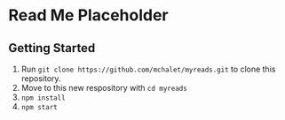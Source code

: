 # Read Me Placeholder

## Getting Started
1. Run `git clone https://github.com/mchalet/myreads.git` to clone this repository.
2. Move to this new respository with `cd myreads`
3. `npm install` 
4. `npm start`